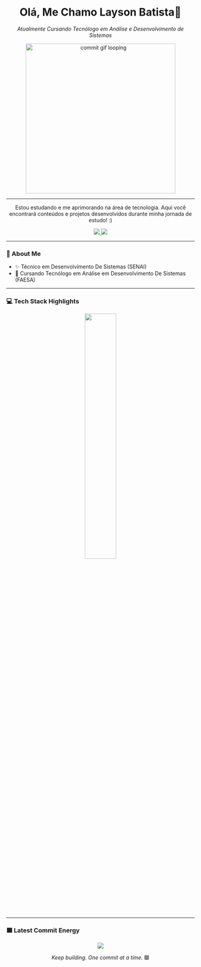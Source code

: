 <h1 align="center">Olá, Me Chamo Layson Batista👋</h1>

<p align="center">
  <em>Atualmente Cursando Tecnólogo em Análise e Desenvolvimento de Sistemas</em>
</p>

<p align="center">
  <img src="https://github.com/LaysonBatista/laysonbatista/blob/main/commit-animation.gif" width="400px" alt="commit gif looping" />
</p>

---

<p align="center">
  Estou estudando e me aprimorando na área de tecnologia.  
  Aqui você encontrará conteúdos e projetos desenvolvidos durante minha jornada de estudo! :)
</p>

<p align="center">
  <a href="https://www.linkedin.com/in/layson-souza-batista-353228279/">
    <img src="https://img.shields.io/badge/-LinkedIn-00AB33?style=flat-square&logo=Linkedin&logoColor=white">
  </a>
  <a href="mailto:layson.sbatista@gmail.com">
    <img src="https://img.shields.io/badge/-layson.sbatista@gmail.com-00AB33?style=flat-square&logo=Gmail&logoColor=white">
  </a>
</p>

---

### 🧠 About Me

- ✨ Técnico em Desenvolvimento De Sistemas (SENAI)
- 🔭 Cursando Tecnólogo em Análise em Desenvolvimento De Sistemas (FAESA)

---

### 💻 Tech Stack Highlights

<p align="center">
  <img width="41%" src="https://github-readme-stats.vercel.app/api/top-langs/?username=laysonbatista&layout=compact&hide_border=true&title_color=00ff99&text_color=ffffff&bg_color=0d1117" />
</p>

---

### 🟩 Latest Commit Energy

<p align="center">
<img src="https://github-readme-stats.vercel.app/api?username=laysonbatista&show_icons=true&theme=github_dark&hide_border=true&title_color=00ff99&icon_color=00ff99&text_color=ffffff" />
</p>

<p align="center">
  <em>Keep building. One commit at a time.</em> 🟩
</p>
<!--
**LaysonBatista/laysonbatista** is a ✨ _special_ ✨ repository because its `README.md` (this file) appears on your GitHub profile.

Here are some ideas to get you started:

- 🔭 I’m currently working on ...
- 🌱 I’m currently learning ...
- 👯 I’m looking to collaborate on ...
- 🤔 I’m looking for help with ...
- 💬 Ask me about ...
- 📫 How to reach me: ...
- 😄 Pronouns: ...
- ⚡ Fun fact: ...
-->
